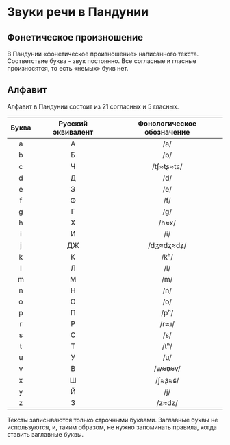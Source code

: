 # Звуки речи в Пандунии

## Фонетическое произношение

В Пандунии «фонетическое произношение» написанного текста. Соответствие буква - звук постоянно. Все согласные и гласные произносятся, то есть «немых» букв нет.


## Алфавит

Алфавит в Пандунии состоит из 21 согласных и 5 гласных. 

| Буква    |  Русский эквивалент |Фонологическое обозначение |
|:--------:|:---:|:-------:|
| a        | А   | /a/     |
| b        | Б   | /b/     |
| c        | Ч   | /tʃ≈tʂ≈tɕ/ |
| d        | Д   | /d/     |
| e        | Э   | /e/     |
| f        | Ф   | /f/     |
| g        | Г   | /g/     |
| h        | Х   | /h≈x/   |
| i        | И   | /i/     |
| j        | ДЖ  | /dʒ≈dʐ≈dʑ/ |
| k        | К   | /kʰ/    |
| l        | Л   | /l/     |
| m        | М   | /m/     |
| n        | Н   | /n/     |
| o        | О   | /o/     |
| p        | П   | /pʰ/    |
| r        | Р   | /r≈ɹ/   |
| s        | С   | /s/     |
| t        | Т   | /tʰ/    |
| u        | У   | /u/     |
| v        | В   | /w≈ʋ≈v/ |
| x        | Ш   | /ʃ≈ʂ≈ɕ/ |
| y        | Й   | /j/     |
| z        | З   | /z≈dz/  |

Тексты записываются только строчными буквами. Заглавные буквы не используются, и, таким образом, не нужно запоминать правила, когда ставить заглавные буквы.

